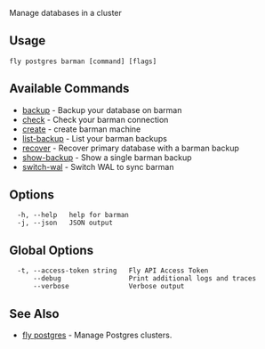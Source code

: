 Manage databases in a cluster


## Usage
~~~
fly postgres barman [command] [flags]
~~~

## Available Commands
* [backup](/docs/flyctl/postgres-barman-backup/)	 - Backup your database on barman
* [check](/docs/flyctl/postgres-barman-check/)	 - Check your barman connection
* [create](/docs/flyctl/postgres-barman-create/)	 - create barman machine
* [list-backup](/docs/flyctl/postgres-barman-list-backup/)	 - List your barman backups
* [recover](/docs/flyctl/postgres-barman-recover/)	 - Recover primary database with a barman backup
* [show-backup](/docs/flyctl/postgres-barman-show-backup/)	 - Show a single barman backup
* [switch-wal](/docs/flyctl/postgres-barman-switch-wal/)	 - Switch WAL to sync barman

## Options

~~~
  -h, --help   help for barman
  -j, --json   JSON output
~~~

## Global Options

~~~
  -t, --access-token string   Fly API Access Token
      --debug                 Print additional logs and traces
      --verbose               Verbose output
~~~

## See Also

* [fly postgres](/docs/flyctl/postgres/)	 - Manage Postgres clusters.

